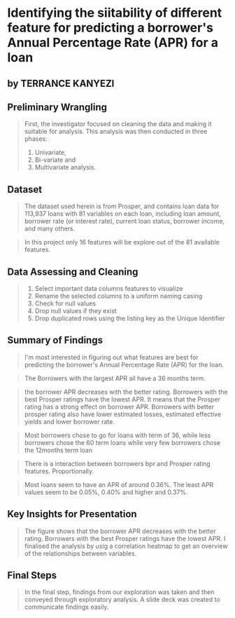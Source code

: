 # Identifying the siitability of different feature for predicting a borrower's Annual Percentage Rate (APR) for a loan
## by TERRANCE KANYEZI


## Preliminary Wrangling

> First, the investigator focused on cleaning the data and making it suitable for analysis.
> This analysis was then conducted in three phases:
> 1. Univariate, 
> 2. Bi-variate and 
> 3. Multivariate analysis.

## Dataset

> The dataset used herein is from Prosper, and contains loan data for 113,937 loans with 81 variables on each loan, including loan amount, borrower rate (or interest rate), current loan status, borrower income, and many others.

> In this project only 16 features will be explore out of the 81 available features.

## Data Assessing and Cleaning

> 1. Select important data columns features to visualize
> 2. Rename the selected columns to a uniform naming casing
> 3. Check for null values 
> 4. Drop null values if they exist
> 5. Drop duplicated rows using the listing key as the Unique Identifier 

## Summary of Findings

> I'm most interested in figuring out what features are best for predicting the borrower's Annual Percentage Rate (APR) for the loan.

> The Borrowers with the largest APR all have a 36 months term.

> the borrower APR decreases with the better rating. Borrowers with the best Prosper ratings have the lowest APR. It means that the Prosper rating has a strong effect on borrower APR. Borrowers with better prosper rating also have lower estimated losses, estimated effective yields and lower borrower rate.

> Most borrowers chose to go for loans with term of 36, while less borrowers chose the 60 term loans while very few borrowers chose the 12months term loan

>There is a interaction between borrowers bpr and Prosper rating features. Proportionally.

> Most loans seem to have an APR of around 0.36%. The least APR values seem to be 0.05%, 0.40% and higher and 0.37%.

## Key Insights for Presentation

> The figure shows that the borrower APR decreases with the better rating. Borrowers with the best Prosper ratings have the lowest APR.
> I finalised the analysis by usig a correlation heatmap to get an overview of the relationships between variables.

## Final Steps

> In the final step, findings from our exploration was taken and then conveyed through exploratory analysis. A slide deck was created to communicate findings easily.
